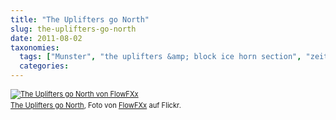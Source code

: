 ```yaml
---
title: "The Uplifters go North"
slug: the-uplifters-go-north
date: 2011-08-02
taxonomies:
  tags: ["Munster", "the uplifters &amp; block ice horn section", "zeitung", "Musik"]
  categories: 
---
```


<div style="margin: 0 0 10px 0; padding: 0; font-size: 0.8em; line-height: 1.6em;"><a href="http://www.flickr.com/photos/flowfxx/6000681693/" title="The Uplifters go North"><img src="http://farm7.static.flickr.com/6016/6000681693_e69ef840d0.jpg" alt="The Uplifters go North von FlowFXx"></a><br><span style="margin: 0;"><a href="http://www.flickr.com/photos/flowfxx/6000681693/">The Uplifters go North</a>, Foto von <a href="http://www.flickr.com/photos/flowfxx/">FlowFXx</a> auf Flickr.</span></div>